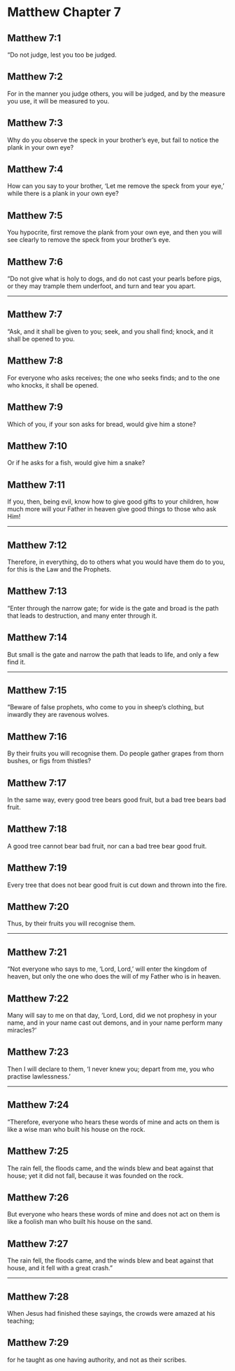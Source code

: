 # Matthew Chapter 7

## Matthew 7:1

“Do not judge, lest you too be judged.

## Matthew 7:2

For in the manner you judge others, you will be judged, and by the measure you use, it will be measured to you.

## Matthew 7:3

Why do you observe the speck in your brother’s eye, but fail to notice the plank in your own eye?

## Matthew 7:4

How can you say to your brother, ‘Let me remove the speck from your eye,’ while there is a plank in your own eye?

## Matthew 7:5

You hypocrite, first remove the plank from your own eye, and then you will see clearly to remove the speck from your brother’s eye.

## Matthew 7:6

“Do not give what is holy to dogs, and do not cast your pearls before pigs, or they may trample them underfoot, and turn and tear you apart.

---

## Matthew 7:7

“Ask, and it shall be given to you; seek, and you shall find; knock, and it shall be opened to you.

## Matthew 7:8

For everyone who asks receives; the one who seeks finds; and to the one who knocks, it shall be opened.

## Matthew 7:9

Which of you, if your son asks for bread, would give him a stone?

## Matthew 7:10

Or if he asks for a fish, would give him a snake?

## Matthew 7:11

If you, then, being evil, know how to give good gifts to your children, how much more will your Father in heaven give good things to those who ask Him!

---

## Matthew 7:12

Therefore, in everything, do to others what you would have them do to you, for this is the Law and the Prophets.

## Matthew 7:13

“Enter through the narrow gate; for wide is the gate and broad is the path that leads to destruction, and many enter through it.

## Matthew 7:14

But small is the gate and narrow the path that leads to life, and only a few find it.

---

## Matthew 7:15

“Beware of false prophets, who come to you in sheep’s clothing, but inwardly they are ravenous wolves.

## Matthew 7:16

By their fruits you will recognise them. Do people gather grapes from thorn bushes, or figs from thistles?

## Matthew 7:17

In the same way, every good tree bears good fruit, but a bad tree bears bad fruit.

## Matthew 7:18

A good tree cannot bear bad fruit, nor can a bad tree bear good fruit.

## Matthew 7:19

Every tree that does not bear good fruit is cut down and thrown into the fire.

## Matthew 7:20

Thus, by their fruits you will recognise them.

---

## Matthew 7:21

“Not everyone who says to me, ‘Lord, Lord,’ will enter the kingdom of heaven, but only the one who does the will of my Father who is in heaven.

## Matthew 7:22

Many will say to me on that day, ‘Lord, Lord, did we not prophesy in your name, and in your name cast out demons, and in your name perform many miracles?’

## Matthew 7:23

Then I will declare to them, ‘I never knew you; depart from me, you who practise lawlessness.’

---

## Matthew 7:24

“Therefore, everyone who hears these words of mine and acts on them is like a wise man who built his house on the rock.

## Matthew 7:25

The rain fell, the floods came, and the winds blew and beat against that house; yet it did not fall, because it was founded on the rock.

## Matthew 7:26

But everyone who hears these words of mine and does not act on them is like a foolish man who built his house on the sand.

## Matthew 7:27

The rain fell, the floods came, and the winds blew and beat against that house, and it fell with a great crash.”

---

## Matthew 7:28

When Jesus had finished these sayings, the crowds were amazed at his teaching;

## Matthew 7:29

for he taught as one having authority, and not as their scribes.
